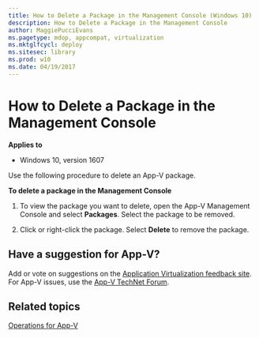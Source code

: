 ```yaml
---
title: How to Delete a Package in the Management Console (Windows 10)
description: How to Delete a Package in the Management Console
author: MaggiePucciEvans
ms.pagetype: mdop, appcompat, virtualization
ms.mktglfcycl: deploy
ms.sitesec: library
ms.prod: w10
ms.date: 04/19/2017
---
```



# How to Delete a Package in the Management Console

**Applies to**
-   Windows 10, version 1607

Use the following procedure to delete an App-V package.

**To delete a package in the Management Console**

1.  To view the package you want to delete, open the App-V Management Console and select **Packages**. Select the package to be removed.

2.  Click or right-click the package. Select **Delete** to remove the package.

## Have a suggestion for App-V?

Add or vote on suggestions on the [Application Virtualization feedback site](https://appv.uservoice.com/forums/280448-microsoft-application-virtualization).<br>For App-V issues, use the [App-V TechNet Forum](https://social.technet.microsoft.com/Forums/en-US/home?forum=mdopappv).

## Related topics

[Operations for App-V](appv-operations.md)
